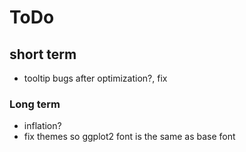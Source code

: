 # ToDo

## short term
- tooltip bugs after optimization?, fix

### Long term
- inflation?
- fix themes so ggplot2 font is the same as base font